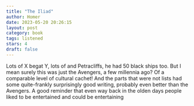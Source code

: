 ```yaml
---
title: "The Iliad"
author: Homer
date: 2023-05-20 20:26:15
layout: post
category: book
tags: listened
stars: 4
draft: false
---
```


Lots of X begat Y, lots of and Petracliffs, he had 50 black ships too. But I mean surely this was just the Avengers, a few millennia ago? Of a comparable level of cultural cachet! And the parts that were not lists had some quite-frankly surprisingly good writing, probably even better than the Avengers. A good reminder that even way back in the olden days people liked to be entertained and could be entertaining
